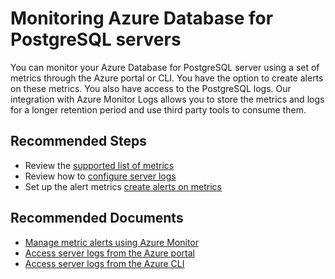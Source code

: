 <properties
    pageTitle="Monitoring Azure Database for PostgreSQL servers"
    description="Monitoring Azure Database for PostgreSQL servers"
    service="microsoft.dbforpostgresql"
    resource="servers"
    authors="jan-eng"
    ms.author="janeng"
    displayOrder="250"
    selfHelpType="generic"
    supportTopicIds="32639998"
    resourceTags="servers, databases"
    productPesIds="16222"
    cloudEnvironments="public, Fairfax"
    articleId="48996cee-8119-4d7c-bbc7-540398096f11"
/>

# Monitoring Azure Database for PostgreSQL servers

You can monitor your Azure Database for PostgreSQL server using a set of metrics through the Azure portal or CLI. You have the option to create alerts on these metrics. You also have access to the PostgreSQL logs. Our integration with Azure Monitor Logs allows you to store the metrics and logs for a longer retention period and use third party tools to consume them.

## **Recommended Steps**

* Review the [supported list of metrics](https://docs.microsoft.com/azure/postgresql/concepts-monitoring)
* Review how to [configure server logs](https://docs.microsoft.com/azure/postgresql/concepts-server-logs)
* Set up the alert metrics [create alerts on metrics](https://docs.microsoft.com/azure/postgresql/howto-alert-on-metric)

## **Recommended Documents**

* [Manage metric alerts using Azure Monitor](https://docs.microsoft.com/azure/azure-monitor/platform/alerts-metric)<br>
* [Access server logs from the Azure portal](https://docs.microsoft.com/azure/postgresql/howto-configure-server-logs-in-portal)<br>
* [Access server logs from the Azure CLI](https://docs.microsoft.com/azure/postgresql/howto-configure-server-logs-using-cli)
